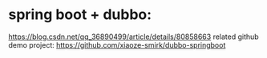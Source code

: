 # spring boot + dubbo:
https://blog.csdn.net/qq_36890499/article/details/80858663
related github demo project:
https://github.com/xiaoze-smirk/dubbo-springboot